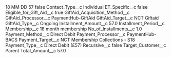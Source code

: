 <?xml version="1.0" encoding="UTF-8"?>
<CustomMetadata xmlns="http://soap.sforce.com/2006/04/metadata" xmlns:xsi="http://www.w3.org/2001/XMLSchema-instance" xmlns:xsd="http://www.w3.org/2001/XMLSchema">
    <label>18 MM DD 57</label>
    <protected>false</protected>
    <values>
        <field>Contact_Type__c</field>
        <value xsi:type="xsd:string">Individual</value>
    </values>
    <values>
        <field>ET_Specific__c</field>
        <value xsi:type="xsd:boolean">false</value>
    </values>
    <values>
        <field>Eligible_for_Gift_Aid__c</field>
        <value xsi:type="xsd:boolean">true</value>
    </values>
    <values>
        <field>GiftAid_Acquisition_Method__c</field>
        <value xsi:nil="true"/>
    </values>
    <values>
        <field>GiftAid_Processor__c</field>
        <value xsi:type="xsd:string">PaymentHub-GiftAid</value>
    </values>
    <values>
        <field>GiftAid_Target__c</field>
        <value xsi:type="xsd:string">NCT Giftaid</value>
    </values>
    <values>
        <field>GiftAid_Type__c</field>
        <value xsi:type="xsd:string">Ongoing</value>
    </values>
    <values>
        <field>Installment_Amount__c</field>
        <value xsi:type="xsd:double">57.0</value>
    </values>
    <values>
        <field>Installment_Period__c</field>
        <value xsi:nil="true"/>
    </values>
    <values>
        <field>Membership__c</field>
        <value xsi:type="xsd:string">18 month membership</value>
    </values>
    <values>
        <field>No_of_Installments__c</field>
        <value xsi:type="xsd:double">1.0</value>
    </values>
    <values>
        <field>Payment_Method__c</field>
        <value xsi:type="xsd:string">Direct Debit</value>
    </values>
    <values>
        <field>Payment_Processor__c</field>
        <value xsi:type="xsd:string">PaymentHub-BACS</value>
    </values>
    <values>
        <field>Payment_Target__c</field>
        <value xsi:type="xsd:string">NCT Membership Collections - S18</value>
    </values>
    <values>
        <field>Payment_Type__c</field>
        <value xsi:type="xsd:string">Direct Debit (£57)</value>
    </values>
    <values>
        <field>Recursive__c</field>
        <value xsi:type="xsd:boolean">false</value>
    </values>
    <values>
        <field>Target_Customer__c</field>
        <value xsi:type="xsd:string">Parent</value>
    </values>
    <values>
        <field>Total_Amount__c</field>
        <value xsi:type="xsd:double">57.0</value>
    </values>
</CustomMetadata>
